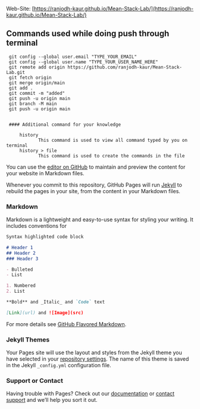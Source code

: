 Web-Site: [https://ranjodh-kaur.github.io/Mean-Stack-Lab/](https://ranjodh-kaur.github.io/Mean-Stack-Lab/)

## Commands used while doing push through terminal
``` git init
 git config --global user.email "TYPE_YOUR_EMAIL"
 git config --global user.name "TYPE_YOUR_USER_NAME_HERE"
 git remote add origin https://github.com/ranjodh-kaur/Mean-Stack-Lab.git
 git fetch origin
 git merge origin/main
 git add .
 git commit -m "added"
 git push -u origin main
 git branch -M main
 git push -u origin main
 
 
 #### Additional command for your knowledge
 
     history 
            This command is used to view all command typed by you on terminal
     history > file
            This command is used to create the commands in the file
```
You can use the [editor on GitHub](https://github.com/ranjodh-kaur/Mean-Stack-Lab/edit/main/README.md) to maintain and preview the content for your website in Markdown files.

Whenever you commit to this repository, GitHub Pages will run [Jekyll](https://jekyllrb.com/) to rebuild the pages in your site, from the content in your Markdown files.

### Markdown

Markdown is a lightweight and easy-to-use syntax for styling your writing. It includes conventions for

```markdown
Syntax highlighted code block

# Header 1
## Header 2
### Header 3

- Bulleted
- List

1. Numbered
2. List

**Bold** and _Italic_ and `Code` text

[Link](url) and ![Image](src)
```

For more details see [GitHub Flavored Markdown](https://guides.github.com/features/mastering-markdown/).

### Jekyll Themes

Your Pages site will use the layout and styles from the Jekyll theme you have selected in your [repository settings](https://github.com/ranjodh-kaur/Mean-Stack-Lab/settings). The name of this theme is saved in the Jekyll `_config.yml` configuration file.

### Support or Contact

Having trouble with Pages? Check out our [documentation](https://docs.github.com/categories/github-pages-basics/) or [contact support](https://support.github.com/contact) and we’ll help you sort it out.
